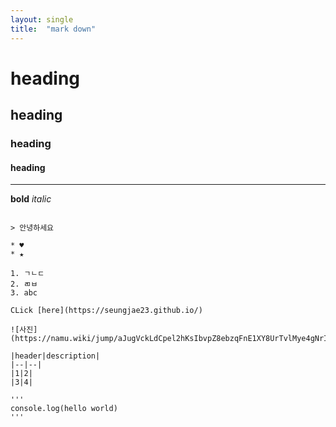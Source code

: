 ```yaml
---
layout: single
title:  "mark down"
---
```


# heading
## heading
### heading
#### heading
___

**bold**
*italic*
~~~strikethrough~~

> 안녕하세요

* ♥
* ★

1. ㄱㄴㄷ
2. ㄻㅂ
3. abc

CLick [here](https://seungjae23.github.io/)

![사진](https://namu.wiki/jump/aJugVckLdCpel2hKsIbvpZ8ebzqFnE1XY8UrTvlMye4gNrIADyFJNKZy5IWDF%2B3%2FS%2FCc4lfVsxIlSuSDqNHrlQ%3D%3D)

|header|description|
|--|--| 
|1|2|
|3|4|

'''
console.log(hello world)
'''
